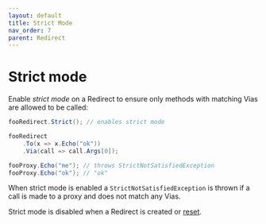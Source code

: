 ```yaml
---
layout: default
title: Strict Mode
nav_order: 7
parent: Redirect
---
```


# Strict mode

Enable *strict mode* on a Redirect to ensure only methods with matching Vias are allowed to be called:

```csharp
fooRedirect.Strict(); // enables strict mode

fooRedirect
    .To(x => x.Echo("ok"))
    .Via(call => call.Args[0]);

fooProxy.Echo("me"); // throws StrictNotSatisfiedException
fooProxy.Echo("ok"); // "ok" 
```

When strict mode is enabled a `StrictNotSatisfiedException` is thrown if a call is made to a proxy and does not match any Vias.

Strict mode is disabled when a Redirect is created or [reset](#reset).
